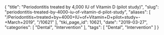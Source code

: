 {
    "title": "Periodontitis treated by 4,000 IU of Vitamin D (pilot study)",
    "slug": "periodontitis-treated-by-4000-iu-of-vitamin-d-pilot-study",
    "aliases": [
        "/Periodontitis+treated+by+4000+IU+of+Vitamin+D+pilot+study+-+March+2019",
        "/10621"
    ],
    "tiki_page_id": 10621,
    "date": "2019-03-27",
    "categories": [
        "Dental",
        "Intervention"
    ],
    "tags": [
        "Dental",
        "Intervention"
    ]
}